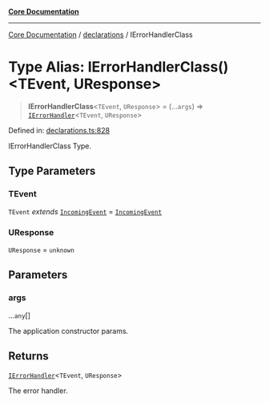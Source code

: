 [**Core Documentation**](../../README.md)

***

[Core Documentation](../../README.md) / [declarations](../README.md) / IErrorHandlerClass

# Type Alias: IErrorHandlerClass()\<TEvent, UResponse\>

> **IErrorHandlerClass**\<`TEvent`, `UResponse`\> = (...`args`) => [`IErrorHandler`](../interfaces/IErrorHandler.md)\<`TEvent`, `UResponse`\>

Defined in: [declarations.ts:828](https://github.com/stonemjs/core/blob/e2fddc9518734748c09a72d4b4064dd1d4c1288c/src/declarations.ts#L828)

IErrorHandlerClass Type.

## Type Parameters

### TEvent

`TEvent` *extends* [`IncomingEvent`](../../events/IncomingEvent/classes/IncomingEvent.md) = [`IncomingEvent`](../../events/IncomingEvent/classes/IncomingEvent.md)

### UResponse

`UResponse` = `unknown`

## Parameters

### args

...`any`[]

The application constructor params.

## Returns

[`IErrorHandler`](../interfaces/IErrorHandler.md)\<`TEvent`, `UResponse`\>

The error handler.
